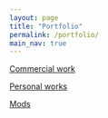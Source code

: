 ```yaml
---
layout: page
title: "Portfolio"
permalink: /portfolio/
main_nav: true
---
```


[Commercial work](data/Commercial_work)

[Personal works](data/Personal_work)

<a href="/assets/Portfolio/Mods/UT_The_Scola_Tower/Main.png" data-lightbox="refs" data-title="Refs">
</a>

[Mods](data/mods)
